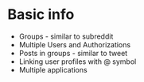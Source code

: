 # Basic info
+ Groups - similar to subreddit
+ Multiple Users and Authorizations
+ Posts in groups - similar to tweet
+ Linking user profiles with @ symbol
+ Multiple applications